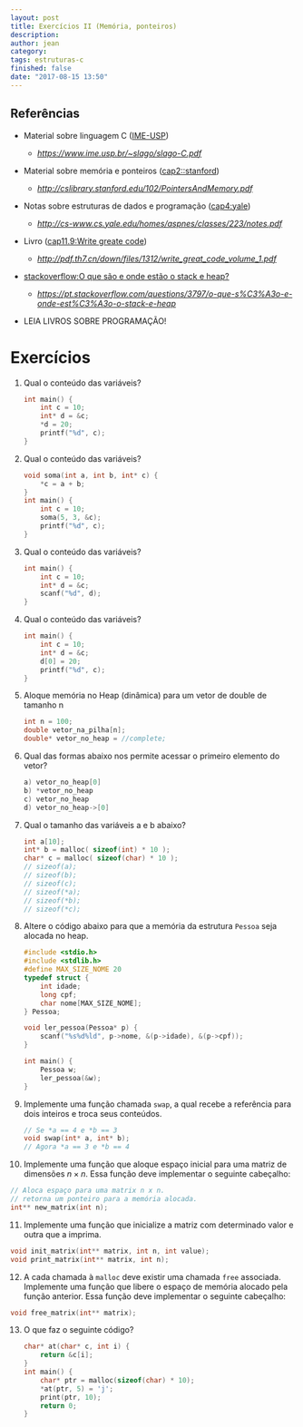 ```yaml
---
layout: post
title: Exercícios II (Memória, ponteiros)
description: 
author: jean
category: 
tags: estruturas-c
finished: false
date: "2017-08-15 13:50"
---
```


## Referências
  - Material sobre linguagem C ([IME-USP](https://www.ime.usp.br/~slago/slago-C.pdf))
  
    + *https://www.ime.usp.br/~slago/slago-C.pdf*
  
  - Material sobre memória e ponteiros ([cap2::stanford](http://cslibrary.stanford.edu/102/PointersAndMemory.pdf))
  
    + *http://cslibrary.stanford.edu/102/PointersAndMemory.pdf*
  
  - Notas sobre estruturas de dados e programação ([cap4:yale](http://cs-www.cs.yale.edu/homes/aspnes/classes/223/notes.pdf))
  
    + *http://cs-www.cs.yale.edu/homes/aspnes/classes/223/notes.pdf*
  
  - Livro ([cap11.9:Write greate code](http://pdf.th7.cn/down/files/1312/write_great_code_volume_1.pdf))
  
    + *http://pdf.th7.cn/down/files/1312/write_great_code_volume_1.pdf*
  
  - [stackoverflow:O que são e onde estão o stack e heap?](https://pt.stackoverflow.com/questions/3797/o-que-s%C3%A3o-e-onde-est%C3%A3o-o-stack-e-heap)
  
    + *https://pt.stackoverflow.com/questions/3797/o-que-s%C3%A3o-e-onde-est%C3%A3o-o-stack-e-heap*
  
  
  - LEIA LIVROS SOBRE PROGRAMAÇÃO!
  
# Exercícios
 


1. Qual o conteúdo das variáveis?    	
    ```cpp
    int main() {
	    int c = 10;
	    int* d = &c;	
	    *d = 20;		
	    printf("%d", c);
    }
    ```
		
2. Qual o conteúdo das variáveis?
    ```cpp		
    void soma(int a, int b, int* c) {
	    *c = a + b;
    }		
    int main() {
	    int c = 10;	
	    soma(5, 3, &c);
	    printf("%d", c);
    }
    ```

3. Qual o conteúdo das variáveis?
    ```cpp
    int main() {
	    int c = 10;
	    int* d = &c;	
	    scanf("%d", d);
    }
    ```
		
4. Qual o conteúdo das variáveis?
    ```cpp
    int main() {
	    int c = 10;
	    int* d = &c;	
	    d[0] = 20;		
	    printf("%d", c);
    }
    ```
		

5. Aloque memória no Heap (dinâmica) para um vetor de double de tamanho n
    ```cpp 
    int n = 100;
    double vetor_na_pilha[n];
    double* vetor_no_heap = //complete;
    ```   

6. Qual das formas abaixo nos permite acessar o primeiro elemento do vetor?
    ```cpp
    a) vetor_no_heap[0]
    b) *vetor_no_heap
    c) vetor_no_heap
    d) vetor_no_heap->[0]
    ```

7. Qual o tamanho das variáveis a e b abaixo? 
    ```cpp 
    int a[10];
    int* b = malloc( sizeof(int) * 10 );
    char* c = malloc( sizeof(char) * 10 );
    // sizeof(a);
    // sizeof(b);
    // sizeof(c);
    // sizeof(*a);
    // sizeof(*b);
    // sizeof(*c);
    ``` 


8. Altere o código abaixo para que a memória da estrutura `Pessoa` seja alocada no heap.
    ```cpp
    #include <stdio.h>
    #include <stdlib.h>
    #define MAX_SIZE_NOME 20
    typedef struct {
        int idade;
        long cpf;
        char nome[MAX_SIZE_NOME];
    } Pessoa;
    ```
    ```cpp
    void ler_pessoa(Pessoa* p) {
	    scanf("%s%d%ld", p->nome, &(p->idade), &(p->cpf));
    }
    ```
    ```cpp
    int main() {
        Pessoa w;
        ler_pessoa(&w);
    }
    ```
  
9. Implemente uma função chamada `swap`, a qual recebe a referência para dois inteiros e troca seus conteúdos.
    ```cpp
    // Se *a == 4 e *b == 3
    void swap(int* a, int* b);
    // Agora *a == 3 e *b == 4
    ```
  

10. Implemente uma função que aloque espaço inicial para uma matriz de dimensões $n\times n$. Essa função deve implementar o seguinte cabeçalho:
```cpp
// Aloca espaço para uma matrix n x n.
// retorna um ponteiro para a memória alocada.
int** new_matrix(int n);
```  

11. Implemente uma função que inicialize a matriz com determinado valor e outra que a imprima.
```cpp
void init_matrix(int** matrix, int n, int value);
void print_matrix(int** matrix, int n);
```

12. A cada chamada à `malloc` deve existir uma chamada `free` associada. Implemente uma função que libere o espaço de memória alocado pela função anterior. Essa função deve implementar o seguinte cabeçalho:
```cpp
void free_matrix(int** matrix);
```
    
13. O que faz o seguinte código?
    ```cpp
    char* at(char* c, int i) {
        return &c[i];
    }
    int main() {    
        char* ptr = malloc(sizeof(char) * 10);  
        *at(ptr, 5) = 'j';
        print(ptr, 10);
        return 0;
    }
    ```
